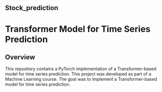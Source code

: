 ## Stock_prediction
# Transformer Model for Time Series Prediction

## Overview
This repository contains a PyTorch implementation of a Transformer-based model for time series prediction. 
This project was developed as part of a Machine Learning course. The goal was to implement a Transformer-based model for time series prediction.
